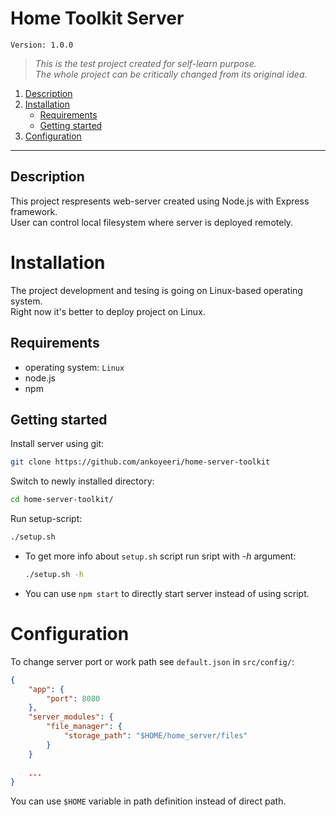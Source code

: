 # Home Toolkit Server
`Version: 1.0.0`

>_This is the test project created for self-learn purpose._   
_The whole project can be critically changed from its original idea._


1. [Description](#description)
2. [Installation](#installation)
    * [Requirements](#requirements)
    * [Getting started](#getting-started)
3. [Configuration](#configuration)

---

## Description
This project respresents web-server created using Node.js with Express framework.   
User can control local filesystem where server is deployed remotely.


# Installation
The project development and tesing is going on Linux-based operating system.   
Right now it's better to deploy project on Linux.


## Requirements
* operating system: `Linux`
* node.js
* npm


## Getting started
Install server using git:

```bash
git clone https://github.com/ankoyeeri/home-server-toolkit
```

Switch to newly installed directory:

```bash
cd home-server-toolkit/
```

Run setup-script:
```bash
./setup.sh
```

* To get more info about `setup.sh` script run sript with _-h_ argument:

    ```bash
    ./setup.sh -h
    ```
* You can use `npm start` to directly start server instead of using script.


# Configuration
To change server port or work path see `default.json` in `src/config/`:
```json
{
    "app": {
        "port": 8080
    },
    "server_modules": {
        "file_manager": {
            "storage_path": "$HOME/home_server/files"
        }
    }
    
    ...
}
```
You can use `$HOME` variable in path definition instead of direct path.